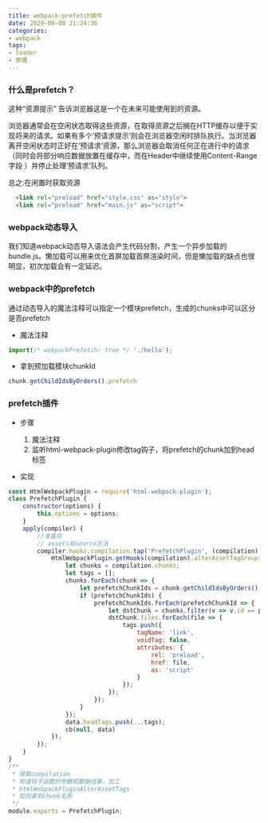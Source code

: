 ```yaml
---
title: webpack-prefetch插件
date: 2020-06-08 21:24:36
categories:
- webpack
tags:
- loader
- 原理
---
```


### 什么是prefetch？
这种“资源提示” 告诉浏览器这是一个在未来可能使用到的资源。

浏览器通常会在空闲状态取得这些资源，在取得资源之后搁在HTTP缓存以便于实现将来的请求。如果有多个‘预请求提示’则会在浏览器空闲时排队执行。当浏览器离开空闲状态时正好在‘预请求’资源，那么浏览器会取消任何正在进行中的请求（同时会将部分响应数据放置在缓存中，而在Header中继续使用Content-Range字段 ）并停止处理‘预请求’队列。

总之:在闲置时获取资源
```html
  <link rel="preload" href="style.css" as="style">
  <link rel="preload" href="main.js" as="script">
```
<!-- more -->

### webpack动态导入
我们知道webpack动态导入语法会产生代码分割，产生一个异步加载的bundle.js。懒加载可以用来优化首屏加载首屏渲染时间，但是懒加载的缺点也很明显，初次加载会有一定延迟。

### webpack中的prefetch
通过动态导入的魔法注释可以指定一个模块prefetch，生成的chunks中可以区分是否prefetch
* 魔法注释
```js
import(/* webpackPrefetch: true */ './hello');
```
* 拿到预加载模块chunkId
```js
chunk.getChildIdsByOrders().prefetch
```

### prefetch插件
* 步骤
    1. 魔法注释
    2. 监听html-webpack-plugin修改tag钩子，将prefetch的chunk加到head标签

* 实现
```js
const HtmlWebpackPlugin = require('html-webpack-plugin');
class PrefetchPlugin {
    constructor(options) {
        this.options = options;
    }
    apply(compiler) {
        //准备向
        // assets有source方法
        compiler.hooks.compilation.tap('PrefetchPlugin', (compilation) => {
            HtmlWebpackPlugin.getHooks(compilation).alterAssetTagGroups.tapAsync('PrefetchPlugin', (data, cb) => {
                let chunks = compilation.chunks;
                let tags = [];
                chunks.forEach(chunk => {
                    let prefetchChunkIds = chunk.getChildIdsByOrders().prefetch;
                    if (prefetchChunkIds) {
                        prefetchChunkIds.forEach(prefetchChunkId => {
                            let dstChunk = chunks.filter(v => v.id == prefetchChunkId)[0]
                            dstChunk.files.forEach(file => {
                                tags.push({
                                    tagName: 'link',
                                    voidTag: false,
                                    attributes: {
                                        rel: 'preload',
                                        href: file,
                                        as: 'script'
                                    }
                                });
                            });
                        });
                    }
                });
                data.headTags.push(...tags);
                cb(null, data)
            });
        });
    }
}
/**
 * 获取compilation
 * 知道钩子函数的参数和数据结果，加工
 * htmlWebpackPluginAlterAssetTags
 * 如何拿到chunk名称
 */
module.exports = PrefetchPlugin;


```
